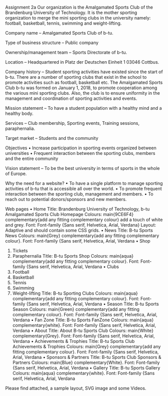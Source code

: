 Assignment 2a
Our organization is the Amalgamated Sports Club of the Brandenburg University of Technology. It is the mother sporting organization to merge the mini sporting clubs in the university namely: football, basketball, tennis, swimming and weight-lifting.

Company name – Amalgamated Sports Club of b-tu.

Type of business structure – Public company

Ownership/management team – Sports Directorate of b-tu.

Location – Headquartered in Platz der Deutschen Einheit 1 03046 Cottbus.

Company history – Student sporting activities have existed since the start of b-tu. There are a number of sporting clubs that exist in the school to promote activities such as football, basketball etc. The Amalgamated Sports Club b-tu was formed on January 1, 2018, to promote cooperation among the various mini sporting clubs. Also, the club is to ensure uniformity in the management and coordination of sporting activities and events.

Mission statement – To have a student population with a healthy mind and a healthy body.

Services – Club membership, Sporting events, Training sessions, paraphernalia.

Target market – Students and the community

Objectives 
•	Increase participation in sporting events organized between universities
•	Frequent interaction between the sporting clubs, members and the entire community

Vision statement – To be the best university in terms of sports in the whole of Europe.

Why the need for a website?
•	To have a single platform to manage sporting activities of b-tu that is accessible all over the world.
•	To promote frequent interaction between the sporting club, management and members.
•	To reach out to potential donors/sponsors and new members.

Web pages
•	Home
Title: Brandenburg University of Technology, b-tu Amalgamated Sports Club Homepage
Colours: main{9CE6F4} complementary{add any fitting complementary colour} add a touch of white and grey.
Font: Font-family {Sans serif, Helvetica, Arial, Verdana}
Layout: Adaptive and should contain some CSS grids.
•	News
Title: B-tu Sports News
Colours: main{Grey} complementary{add any fitting complementary colour}.
Font: Font-family {Sans serif, Helvetica, Arial, Verdana
•	Shop
1.	Tickets
2.	Paraphernalia
Title: B-tu Sports Shop
Colours: main{aqua} complementary{add any fitting complementary colour}.
Font: Font-family {Sans serif, Helvetica, Arial, Verdana
•	Clubs
1.	Football
2.	Basketball
3.	Tennis
4.	Swimming
5.	Weight-lifting
Title: B-tu Sporting Clubs
Colours: main{aqua} complementary{add any fitting complementary colour}.
Font: Font-family {Sans serif, Helvetica, Arial, Verdana
•	Season
Title: B-tu Sports Season
Colours: main{Green} complementary{add any fitting complementary colour}.
Font: Font-family {Sans serif, Helvetica, Arial, Verdana
•	Fan Zone
Title: B-tu Sports FanZone
Colours: main{aqua} complementary{white}.
Font: Font-family {Sans serif, Helvetica, Arial, Verdana
•	About
Title: About B-tu Sports Club
Colours: main{White} complementary{Grey}.
Font: Font-family {Sans serif, Helvetica, Arial, Verdana
•	Achievements & Trophies
Title: B-tu Sports Club Achievements & Trophies
Colours: main{Grey} complementary{add any fitting complementary colour}.
Font: Font-family {Sans serif, Helvetica, Arial, Verdana
•	Sponsors & Partners
Title: B-tu Sports Club Sponsors & Partners
Colours: main{Blue} complementary{White}.
Font: Font-family {Sans serif, Helvetica, Arial, Verdana
•	Gallery
Title: B-tu Sports Gallery
Colours: main{aqua} complementary{white}.
Font: Font-family {Sans serif, Helvetica, Arial, Verdana

Please find attached, a sample layout, SVG image and some Videos.



 
 
